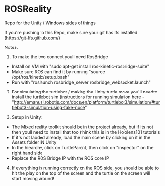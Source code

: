 # ROSReality
Repo for the Unity / Windows sides of things

If you're pushing to this Repo, make sure your git has lfs installed (https://git-lfs.github.com/)

Notes:
1. To make the two connect youll need RosBridge 
  - Install on VM with "sudo apt-get install ros-kinetic-rosbridge-suite"
  - Make sure ROS can find it by running  "source /opt/ros/kinetic/setup.bash"
  - Run with "roslaunch rosbridge_server rosbridge_websocket.launch"
2. For simulating the turtlebot / making the Unity turtle move you'll needto install the turtlebot sim (instructions for running simulation here - "http://emanual.robotis.com/docs/en/platform/turtlebot3/simulation/#turtlebot3-simulation-using-fake-node"

3. Setup in Unity:
 - The Mixed reality toolkit should be in the project already, but if its not then youll need to install that too (think this is in the Hololens101 tutorials
 - If it's not laoded already, load the main scene by clicking on it in the Assets folder IN Unity
 - In the hiearchy, click on TurtleParent, then click on "inspector" on the right hand side
 - Replace the ROS Bridge IP with the ROS core IP
 
4. If everything is running correctly on the ROS side, you should be able to hit the play on the top of the screen and the turtle on the screen will start moving around!

